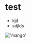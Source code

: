 # test
* kjd
* sdjlds


!['mango'](https://media.istockphoto.com/photos/mango-on-a-white-background-picture-id186018991?k=20&m=186018991&s=612x612&w=0&h=iUmXyoajsZAEaJEk52-coOMWqrryxcH83wAo4YeI3cA=)
